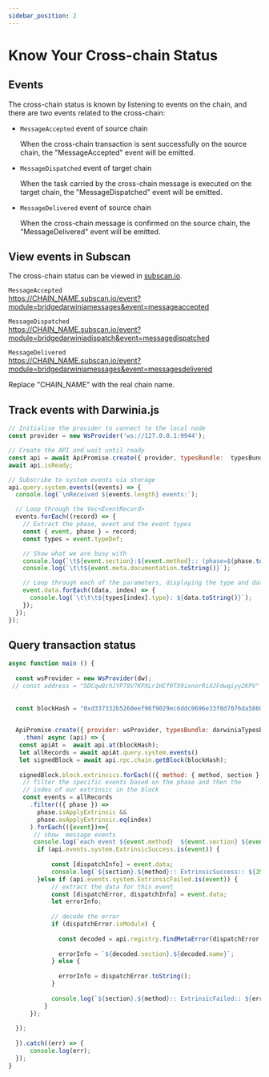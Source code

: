```yaml
---
sidebar_position: 2
---
```


# Know Your Cross-chain Status

## Events

The cross-chain status is known by listening to events on the chain, and there are two events related to the cross-chain:

- `MessageAccepted` event of source chain

  When the cross-chain transaction is sent successfully on the source chain, the "MessageAccepted" event will be emitted.

- `MessageDispatched` event of target chain

  When the task carried by the cross-chain message is executed on the target chain, the "MessageDispatched" event will be emitted.

- `MessageDelivered` event of source chain

  When the cross-chain message is confirmed on the source chain, the "MessageDelivered" event will be emitted.

## View events in Subscan

The cross-chain status can be viewed in [subscan.io](https://subscan.io/).

  `MessageAccepted`  
  https://CHAIN_NAME.subscan.io/event?module=bridgedarwiniamessages&event=messageaccepted

  `MessageDispatched`  
  https://CHAIN_NAME.subscan.io/event?module=bridgedarwiniadispatch&event=messagedispatched  

  `MessageDelivered`  
  https://CHAIN_NAME.subscan.io/event?module=bridgedarwiniamessages&event=messagesdelivered  

Replace "CHAIN_NAME" with the real chain name.

## Track events with Darwinia.js

```javascript
// Initialise the provider to connect to the local node
const provider = new WsProvider('ws://127.0.0.1:9944');

// Create the API and wait until ready
const api = await ApiPromise.create({ provider, typesBundle:  typesBundleForPolkadotApps});
await api.isReady;

// Subscribe to system events via storage
api.query.system.events((events) => {
  console.log(`\nReceived ${events.length} events:`);

  // Loop through the Vec<EventRecord>
  events.forEach((record) => {
    // Extract the phase, event and the event types
    const { event, phase } = record;
    const types = event.typeDef;

    // Show what we are busy with
    console.log(`\t${event.section}:${event.method}:: (phase=${phase.toString()})`);
    console.log(`\t\t${event.meta.documentation.toString()}`);

    // Loop through each of the parameters, displaying the type and data
    event.data.forEach((data, index) => {
      console.log(`\t\t\t${types[index].type}: ${data.toString()}`);
    });
  });
});
```

## Query transaction status

```javascript
async function main () {
  
  const wsProvider = new WsProvider(dw);
 // const address = "5DCqw8chJYP78V7KPXLr1HCf9TX9ixnorRiXJFdwqiyy2KPV"
 
 
  const blockHash = "0xd337332b5260eef96f9029ec6ddc0696e33f0d7076da5860a0d594c4ebddf898"

  
  ApiPromise.create({ provider: wsProvider, typesBundle: darwiniaTypesBundle })
    .then( async (api) => {
   const apiAt =  await api.at(blockHash);
   let allRecords = await apiAt.query.system.events()
   let signedBlock = await api.rpc.chain.getBlock(blockHash);
   
   signedBlock.block.extrinsics.forEach(({ method: { method, section } }, index) => {
    // filter the specific events based on the phase and then the
    // index of our extrinsic in the block
    const events = allRecords
      .filter(({ phase }) =>
        phase.isApplyExtrinsic &&
        phase.asApplyExtrinsic.eq(index)
      ).forEach(({event})=>{
       // show  message events
       console.log(`each event ${event.method}  ${event.section} ${event.data.toHuman()}`)
        if (api.events.system.ExtrinsicSuccess.is(event)) {
         
            const [dispatchInfo] = event.data;
            console.log(`${section}.${method}:: ExtrinsicSuccess:: ${JSON.stringify(dispatchInfo.toHuman())}`);
        }else if (api.events.system.ExtrinsicFailed.is(event)) {
            // extract the data for this event
            const [dispatchError, dispatchInfo] = event.data;
            let errorInfo;
    
            // decode the error
            if (dispatchError.isModule) {
            
              const decoded = api.registry.findMetaError(dispatchError.asModule);
    
              errorInfo = `${decoded.section}.${decoded.name}`;
            } else {
              
              errorInfo = dispatchError.toString();
            }
    
            console.log(`${section}.${method}:: ExtrinsicFailed:: ${errorInfo}`);
          }
      });
  
  });
     
  }).catch((err) => {
      console.log(err);
  });
}
```





